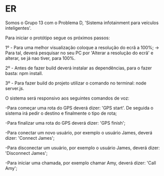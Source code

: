 # ER
Somos o Grupo 13 com o Problema D, 'Sistema infotainment para veículos inteligentes'.

Para iniciar o protótipo segue os próximos passos:

1º - Para uma melhor visualização coloque a resolução do ecrâ a 100%; -> Para tal, deverá pesquisar no seu PC por  'Alterar a resolução do ecrã' e alterar, se já nao tiver, para 100%.

2º - Antes de fazer build deverá instalar as dependências, para o fazer basta: npm install.

3º - Para fazer build do projeto utilizar o comando no terminal: node server.js.

O sistema será responsivo aos seguintes comandos de voz:

  -Para começar uma rota do GPS deverá dizer: 'GPS start'. De seguida o sistema irá pedir o destino e finalmente o tipo de rota;
  
  -Para finalizar uma rota do GPS deverá dizer: 'GPS finish';
  
  -Para conectar um novo usuário, por exemplo o usuário James, deverá dizer: 'Connect James';
  
  -Para disconectar um usuário, por exemplo o usuário James, deverá dizer: 'Disconnect James';
  
  -Para iniciar uma chamada, por exemplo chamar Amy, deverá dizer: 'Call Amy';
